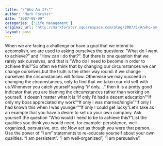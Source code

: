 ```yaml
---
title: "\"Who Am I?\""
author: "Mark Forster"
date: "2007-05-09"
categories: ['Life Management']
original_url: "http://markforster.squarespace.com/blog/2007/5/9/who-am-i.html"
layout: post
---
```


When we are facing a challenge or have a goal that we intend to accomplish, we are used to asking ourselves the questions: “What do I want to achieve?” and “How can I do that?”. But there is one question that we rarely ask ourselves, and that is “Who do I need to become in order to achieve this?”So often we think that by changing our circumstances we can change ourselves,but the truth is the other way round: if we change ourselves the circumstances will follow. Otherwise we may succeed in changing the circumstances, only to find that we taken our old self with us.Whenever you catch yourself saying “if only….” then it is a pretty good indicator that you are blaming the circumstances rather than working on yourself. It doesn’t matter what it is:“If only I’d had a decent education”“If only my boss appreciated my work”“If only I was married/single”“If only I had known this when I was younger”“If only I could get lucky”Let’s take as an example that you have a desire to set up your own company. Ask yourself the question “Who would I need to be to achieve this?”List the qualities you think you would need, for example: persistence, well-organized, persuasive, etc. etc.Now act as though you were that person. Use the power of “I am” statements to re-educate yourself about your own qualities. “I am persistent”. “I am well-organized”, “I am persuasive”.
